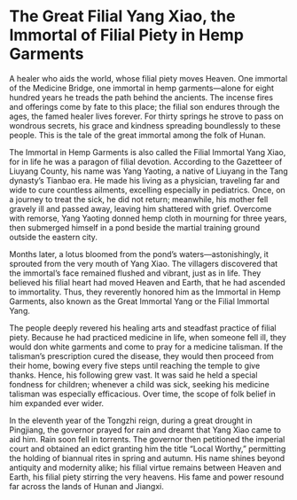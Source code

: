 # The Great Filial Yang Xiao, the Immortal of Filial Piety in Hemp Garments

A healer who aids the world, whose filial piety moves Heaven. One immortal of the Medicine Bridge, one immortal in hemp garments—alone for eight hundred years he treads the path behind the ancients. The incense fires and offerings come by fate to this place; the filial son endures through the ages, the famed healer lives forever. For thirty springs he strove to pass on wondrous secrets, his grace and kindness spreading boundlessly to these people. This is the tale of the great immortal among the folk of Hunan.

The Immortal in Hemp Garments is also called the Filial Immortal Yang Xiao, for in life he was a paragon of filial devotion. According to the Gazetteer of Liuyang County, his name was Yang Yaoting, a native of Liuyang in the Tang dynasty’s Tianbao era. He made his living as a physician, traveling far and wide to cure countless ailments, excelling especially in pediatrics. Once, on a journey to treat the sick, he did not return; meanwhile, his mother fell gravely ill and passed away, leaving him shattered with grief. Overcome with remorse, Yang Yaoting donned hemp cloth in mourning for three years, then submerged himself in a pond beside the martial training ground outside the eastern city.

Months later, a lotus bloomed from the pond’s waters—astonishingly, it sprouted from the very mouth of Yang Xiao. The villagers discovered that the immortal’s face remained flushed and vibrant, just as in life. They believed his filial heart had moved Heaven and Earth, that he had ascended to immortality. Thus, they reverently honored him as the Immortal in Hemp Garments, also known as the Great Immortal Yang or the Filial Immortal Yang.

The people deeply revered his healing arts and steadfast practice of filial piety. Because he had practiced medicine in life, when someone fell ill, they would don white garments and come to pray for a medicine talisman. If the talisman’s prescription cured the disease, they would then proceed from their home, bowing every five steps until reaching the temple to give thanks. Hence, his following grew vast. It was said he held a special fondness for children; whenever a child was sick, seeking his medicine talisman was especially efficacious. Over time, the scope of folk belief in him expanded ever wider.

In the eleventh year of the Tongzhi reign, during a great drought in Pingjiang, the governor prayed for rain and dreamt that Yang Xiao came to aid him. Rain soon fell in torrents. The governor then petitioned the imperial court and obtained an edict granting him the title “Local Worthy,” permitting the holding of biannual rites in spring and autumn. His name shines beyond antiquity and modernity alike; his filial virtue remains between Heaven and Earth, his filial piety stirring the very heavens. His fame and power resound far across the lands of Hunan and Jiangxi.